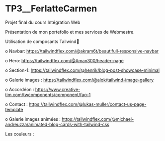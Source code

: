 # TP3__FerlatteCarmen
Projet final du cours Intégration Web

Présentation de mon portefolio et mes services de Webmestre.

Utilisation de composants Tailwind🧮 

o	Navbar: https://tailwindflex.com/@akram6t/beautifull-responsive-navbar

o	Hero: https://tailwindflex.com/@Aman300/header-page 

o	 Section-1: https://tailwindflex.com/@henrik/blog-post-showcase-minimal

o	Galerie images : https://tailwindflex.com/@alok/tailwind-image-gallery

o	Accordéon : https://www.creative-tim.com/twcomponents/component/faq-1

o	Contact : https://tailwindflex.com/@lukas-muller/contact-us-page-template

o	Galerie images animées : 
https://tailwindflex.com/@michael-andreuzza/animated-blog-cards-with-tailwind-css


Les couleurs :

